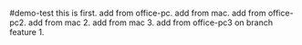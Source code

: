 #demo-test
this is first.
add from office-pc.
add from mac.
add from office-pc2.
add from mac 2.
add from mac 3.
add from office-pc3 on branch feature 1.
